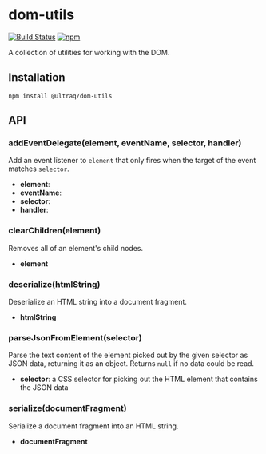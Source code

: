 
dom-utils
=========

[![Build Status](https://travis-ci.com/ultraq/dom-utils.svg?branch=master)](https://travis-ci.com/ultraq/dom-utils)
[![npm](https://img.shields.io/npm/v/@ultraq/dom-utils.svg?maxAge=3600)](https://www.npmjs.com/package/@ultraq/dom-utils)

A collection of utilities for working with the DOM.


Installation
------------

```
npm install @ultraq/dom-utils
```


API
---

### addEventDelegate(element, eventName, selector, handler)

Add an event listener to `element` that only fires when the target of the event
matches `selector`.

 - **element**:
 - **eventName**:
 - **selector**:
 - **handler**:

### clearChildren(element)

Removes all of an element's child nodes.

 - **element**

### deserialize(htmlString)

Deserialize an HTML string into a document fragment.

 - **htmlString**

### parseJsonFromElement(selector)

Parse the text content of the element picked out by the given selector as JSON
data, returning it as an object.  Returns `null` if no data could be read.

 - **selector**: a CSS selector for picking out the HTML element that contains
   the JSON data

### serialize(documentFragment)

Serialize a document fragment into an HTML string.

 - **documentFragment**
